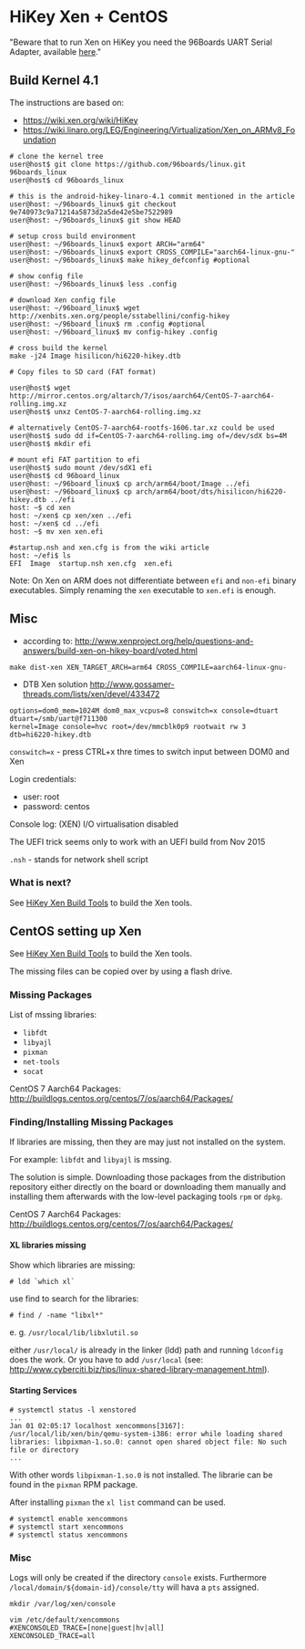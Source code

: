 # HiKey Xen + CentOS

"Beware that to run Xen on HiKey you need the 96Boards UART Serial Adapter, available [here](http://linaro.co/uart-seeed)."

## Build Kernel 4.1 

The instructions are based on:
- https://wiki.xen.org/wiki/HiKey
- https://wiki.linaro.org/LEG/Engineering/Virtualization/Xen_on_ARMv8_Foundation

~~~
# clone the kernel tree
user@host$ git clone https://github.com/96boards/linux.git 96boards_linux
user@host$ cd 96boards_linux 

# this is the android-hikey-linaro-4.1 commit mentioned in the article
user@host: ~/96boards_linux$ git checkout 9e740973c9a71214a5873d2a5de42e5be7522989
user@host: ~/96boards_linux$ git show HEAD

# setup cross build environment
user@host: ~/96boards_linux$ export ARCH="arm64"
user@host: ~/96boards_linux$ export CROSS_COMPILE="aarch64-linux-gnu-"
user@host: ~/96boards_linux$ make hikey_defconfig #optional

# show config file
user@host: ~/96boards_linux$ less .config

# download Xen config file
user@host: ~/96board_linux$ wget http://xenbits.xen.org/people/sstabellini/config-hikey
user@host: ~/96board_linux$ rm .config #optional
user@host: ~/96board_linux$ mv config-hikey .config

# cross build the kernel
make -j24 Image hisilicon/hi6220-hikey.dtb

# Copy files to SD card (FAT format)

user@host$ wget http://mirror.centos.org/altarch/7/isos/aarch64/CentOS-7-aarch64-rolling.img.xz
user@host$ unxz CentOS-7-aarch64-rolling.img.xz

# alternatively CentOS-7-aarch64-rootfs-1606.tar.xz could be used
user@host$ sudo dd if=CentOS-7-aarch64-rolling.img of=/dev/sdX bs=4M
user@host$ mkdir efi

# mount efi FAT partition to efi
user@host$ sudo mount /dev/sdX1 efi
user@host$ cd 96board_linux
user@host: ~/96board_linux$ cp arch/arm64/boot/Image ../efi
user@host: ~/96board_linux$ cp arch/arm64/boot/dts/hisilicon/hi6220-hikey.dtb ../efi
host: ~$ cd xen
host: ~/xen$ cp xen/xen ../efi
host: ~/xen$ cd ../efi
host: ~$ mv xen xen.efi

#startup.nsh and xen.cfg is from the wiki article
host: ~/efi$ ls 
EFI  Image  startup.nsh xen.cfg  xen.efi
~~~

Note: On Xen on ARM does not differentiate between `efi` and `non-efi` binary executables. Simply renaming the `xen` executable to `xen.efi` is enough.

## Misc

- according to: http://www.xenproject.org/help/questions-and-answers/build-xen-on-hikey-board/voted.html

~~~
make dist-xen XEN_TARGET_ARCH=arm64 CROSS_COMPILE=aarch64-linux-gnu-
~~~

- DTB Xen solution
http://www.gossamer-threads.com/lists/xen/devel/433472

~~~
options=dom0_mem=1024M dom0_max_vcpus=8 conswitch=x console=dtuart
dtuart=/smb/uart@f711300
kernel=Image console=hvc root=/dev/mmcblk0p9 rootwait rw 3
dtb=hi6220-hikey.dtb 
~~~

`conswitch=x` - press CTRL+x thre times to switch input between DOM0 and Xen

Login credentials:
- user:     root
- password: centos


Console log: (XEN) I/O virtualisation disabled 

The UEFI trick seems only to work with an UEFI build from Nov 2015

`.nsh` - stands for network shell script

### What is next?

See [HiKey Xen Build Tools](hikey-xen-build-tools.md) to build the Xen tools.

## CentOS setting up Xen

See [HiKey Xen Build Tools](hikey-xen-build-tools.md) to build the Xen tools.

The missing files can be copied over by using a flash drive.

### Missing Packages

List of mssing libraries:
- `libfdt`
- `libyajl`
- `pixman`
- `net-tools`
- `socat`

CentOS 7 Aarch64 Packages: http://buildlogs.centos.org/centos/7/os/aarch64/Packages/

### Finding/Installing Missing Packages

If libraries are missing, then they are may just not installed on the system.

For example:
`libfdt` and `libyajl` is mssing.

The solution is simple. Downloading those packages from the distribution repository either directly on the board or downloading them manually and installing them afterwards with the low-level packaging tools `rpm` or `dpkg`.

CentOS 7 Aarch64 Packages: http://buildlogs.centos.org/centos/7/os/aarch64/Packages/

#### XL libraries missing

Show which libraries are missing:

~~~
# ldd `which xl`
~~~

use find to search for the libraries:

~~~
# find / -name "libxl*"
~~~

e. g. `/usr/local/lib/libxlutil.so `

either `/usr/local/` is already in the linker (ldd) path and running `ldconfig` does the work. Or you have to add `/usr/local` (see: http://www.cyberciti.biz/tips/linux-shared-library-management.html).

#### Starting Services

~~~
# systemctl status -l xenstored
...
Jan 01 02:05:17 localhost xencommons[3167]: /usr/local/lib/xen/bin/qemu-system-i386: error while loading shared libraries: libpixman-1.so.0: cannot open shared object file: No such file or directory
...
~~~

With other words `libpixman-1.so.0` is not installed. The librarie can be found in the `pixman` RPM package.

After installing `pixman` the `xl list` command can be used.

~~~
# systemctl enable xencommons
# systemctl start xencommons
# systemctl status xencommons
~~~

### Misc

Logs will only be created if the directory `console` exists. Furthermore `/local/domain/${domain-id}/console/tty` will hava a `pts` assigned.

~~~
mkdir /var/log/xen/console
~~~

~~~
vim /etc/default/xencommons
#XENCONSOLED_TRACE=[none|guest|hv|all]
XENCONSOLED_TRACE=all
~~~
